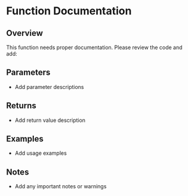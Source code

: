 # Function Documentation

## Overview
This function needs proper documentation. Please review the code and add:

## Parameters
- Add parameter descriptions

## Returns
- Add return value description

## Examples
- Add usage examples

## Notes
- Add any important notes or warnings